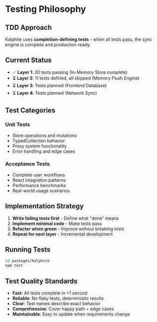 # Testing Philosophy

## TDD Approach

Kalphite uses **completion-defining tests** - when all tests pass, the sync engine is complete and production-ready.

## Current Status

- ✅ **Layer 1**: 20 tests passing (In-Memory Store complete)
- ⏳ **Layer 2**: 11 tests defined, all skipped (Memory Flush Engine)
- ⏳ **Layer 3**: Tests planned (Frontend Database)
- ⏳ **Layer 4**: Tests planned (Network Sync)

## Test Categories

### Unit Tests

- Store operations and mutations
- TypedCollection behavior
- Proxy system functionality
- Error handling and edge cases

### Acceptance Tests

- Complete user workflows
- React integration patterns
- Performance benchmarks
- Real-world usage scenarios

## Implementation Strategy

1. **Write failing tests first** - Define what "done" means
2. **Implement minimal code** - Make tests pass
3. **Refactor when green** - Improve without breaking tests
4. **Repeat for next layer** - Incremental development

## Running Tests

```bash
cd packages/kalphite
npm test
```

## Test Quality Standards

- **Fast**: All tests complete in <1 second
- **Reliable**: No flaky tests, deterministic results
- **Clear**: Test names describe exact behavior
- **Comprehensive**: Cover happy path + edge cases
- **Maintainable**: Easy to update when requirements change
